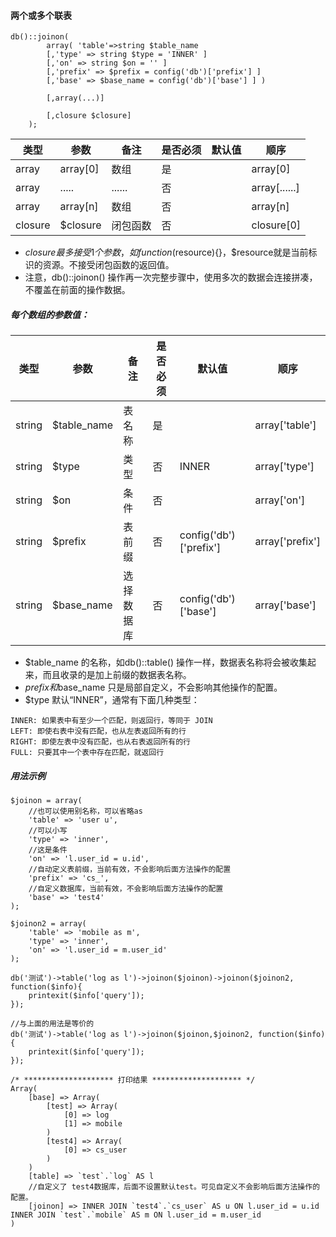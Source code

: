 #### 两个或多个联表

```
db()::joinon( 
        array( 'table'=>string $table_name 
        [,'type' => string $type = 'INNER' ]
        [,'on' => string $on = '' ]
        [,'prefix' => $prefix = config('db')['prefix'] ]
        [,'base' => $base_name = config('db')['base'] ] )
        
    	[,array(...)]
        
   		[,closure $closure]
    );
```

|类型|参数|备注|是否必须|默认值|顺序|
| ----| ----|----|----|----|----|
|array|array[0]|数组|是| |array[0]|
|array|.....|......|否| |array[......]|
|array|array[n]|数组|否| |array[n]|
|closure|$closure|闭包函数|否|	|closure[0]|

- $closure 最多接受1个参数，如function($resource){}，$resource就是当前标识的资源。不接受闭包函数的返回值。
- 注意，db()::joinon() 操作再一次完整步骤中，使用多次的数据会连接拼凑，不覆盖在前面的操作数据。

##### 每个数组的参数值：

|类型|参数|备注|是否必须|默认值|顺序|
| ----| ----|----|----|----|----|
|string	|$table_name |	表名称|是| 	|array['table']|
|string	|$type |类型|否| INNER	|array['type']|
|string	|$on |条件|否| 	|array['on']|
|string	|$prefix |表前缀|否| config('db')['prefix']	|array['prefix']|
|string	|$base_name  |选择数据库|否| config('db')['base']	|array['base']|

* $table_name 的名称，如db()::table() 操作一样，数据表名称将会被收集起来，而且收录的是加上前缀的数据表名称。
* $prefix和$base_name 只是局部自定义，不会影响其他操作的配置。
* $type 默认“INNER”，通常有下面几种类型：
~~~
INNER: 如果表中有至少一个匹配，则返回行，等同于 JOIN 
LEFT: 即使右表中没有匹配，也从左表返回所有的行 
RIGHT: 即使左表中没有匹配，也从右表返回所有的行 
FULL: 只要其中一个表中存在匹配，就返回行 
~~~

##### 用法示例

~~~
$joinon = array(
    //也可以使用别名称，可以省略as
    'table' => 'user u',
    //可以小写
    'type' => 'inner',
    //这是条件
    'on' => 'l.user_id = u.id',
    //自动定义表前缀，当前有效，不会影响后面方法操作的配置
    'prefix' => 'cs_',
    //自定义数据库，当前有效，不会影响后面方法操作的配置
    'base' => 'test4'
);

$joinon2 = array(
    'table' => 'mobile as m',
    'type' => 'inner',
    'on' => 'l.user_id = m.user_id'
);

db('测试')->table('log as l')->joinon($joinon)->joinon($joinon2, function($info){
    printexit($info['query']);
});

//与上面的用法是等价的
db('测试')->table('log as l')->joinon($joinon,$joinon2, function($info){
    printexit($info['query']);
});
~~~

~~~
/* ******************** 打印结果 ******************** */
Array(
    [base] => Array(
        [test] => Array(
            [0] => log
            [1] => mobile
        )
        [test4] => Array(
            [0] => cs_user
        )
    )
    [table] => `test`.`log` AS l
    //自定义了 test4数据库，后面不设置默认test。可见自定义不会影响后面方法操作的配置。
    [joinon] => INNER JOIN `test4`.`cs_user` AS u ON l.user_id = u.id INNER JOIN `test`.`mobile` AS m ON l.user_id = m.user_id
)
~~~
